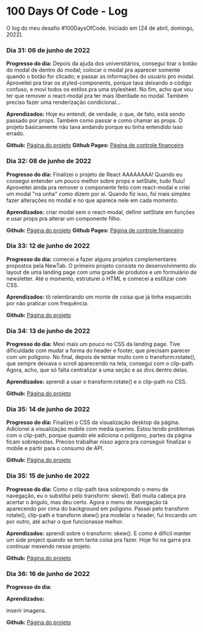 # 100 Days Of Code - Log

O log do meu desafio #100DaysOfCode. Iniciado em [24 de abril, domingo, 2022].

### Dia 31: 06 de junho de 2022

**Progresso do dia:** Depois da ajuda dos universitários, consegui tirar o botão do modal de dentro do modal; colocar o modal pra aparecer somente quando o botão for clicado; e passar as informações do usuário pro modal. Aproveitei pra tirar os styled-components, porque tava deixando o código confuso, e movi todos os estilos pra uma stylesheet. No fim, acho que vou ter que remover o react-modal pra ter mais liberdade no modal. Também preciso fazer uma renderização condicional...

**Aprendizados:** Hoje eu entendi, de verdade, o que, de fato, está sendo passado por props. Também como passar e como chamar as props. O projeto basicamente não tava andando porque eu tinha entendido isso errado.

**Github:** [Página do projeto](https://github.com/sarahrubia/app-pagamentos)
**Github Pages:** [Página de controle financeiro](https://sarahrubia.github.io/app-pagamentos/)

### Dia 32: 08 de junho de 2022

**Progresso do dia:** Finalizei o projeto de React AAAAAAAA! Quando eu consegui entender um pouco melhor sobre props e setState, tudo fluiu! Aproveitei ainda pra remover o componente feito com react-modal e criei um modal "na unha" como dizem por aí. Quando fiz isso, foi mais simples fazer alterações no modal e no que aparece nele em cada momento.  

**Aprendizados:** criar modal sem o react-modal, definir setState em funções e usar props pra alterar um componente filho.

**Github:** [Página do projeto](https://github.com/sarahrubia/app-pagamentos)
**Github Pages:** [Página de controle financeiro](https://sarahrubia.github.io/app-pagamentos/)

### Dia 33: 12 de junho de 2022

**Progresso do dia:** comecei a fazer alguns projetos complementares propostos pela NewTab. O primeiro projeto consiste no desenvolvimento do layout de uma landing page com uma grade de produtos e um formulário de newsletter. Até o momento, estruturei o HTML e comecei a estilizar com CSS.

**Aprendizados:** tô relembrando um monte de coisa que já tinha esquecido por não praticar com frequência.

**Github:** [Página do projeto](https://github.com/sarahrubia/newsletter-landing-page)

### Dia 34: 13 de junho de 2022

**Progresso do dia:** Mexi mais um pouco no CSS da landing page. Tive dificuldade com mudar a forma do header e footer, que precisam parecer com um polígono. No final, depois de tentar muito com o transform:rotate(), que sempre deixava o scroll aparecendo na tela, consegui com o clip-path. Agora, acho, que só falta centralizar a uma seção e as divs dentro delas.

**Aprendizados:** aprendi a usar o transform:rotate() e o clip-path no CSS.

**Github:** [Página do projeto](https://github.com/sarahrubia/newsletter-landing-page)

### Dia 35: 14 de junho de 2022

**Progresso do dia:** Finalizei o CSS da visualização desktop da página. Adicionei a visualização mobile com media queries. Estou tendo problemas com o clip-path, porque quando ele adiciona o polígono, partes da página ficam sobrepostas. Preciso trabalhar nisso agora pra conseguir finalizar o mobile e partir para o consumo de API.

**Github:** [Página do projeto](https://github.com/sarahrubia/newsletter-landing-page)

### Dia 35: 15 de junho de 2022

**Progresso do dia:** Como o clip-path tava sobrepondo o menu de navegação, eu o substituí pelo transform: skew(). Bati muita cabeça pra acertar o ângulo, mas deu certo. Agora o menu de navegação tá aparecendo por cima do background em polígono. Passei pelo transform rotate(), clip-path e transform skew() pra modelar o header, fui trocando um por outro, até achar o que funcionasse melhor.

**Aprendizados:** aprendi sobre o transform: skew(). E como é difícil manter um side project quando se tem tanta coisa pra fazer. Hoje foi na garra pra continuar mexendo nesse projeto.

**Github:** [Página do projeto](https://github.com/sarahrubia/newsletter-landing-page)

### Dia 36: 16 de junho de 2022

**Progresso do dia:** 

**Aprendizados:** 

inserir imagens.

**Github:** [Página do projeto](https://github.com/sarahrubia/Projeto-hashtagFinder)

